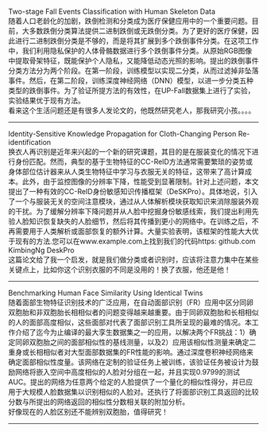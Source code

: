 Two-stage Fall Events Classification with Human Skeleton Data    
随着人口老龄化的加剧，跌倒检测和分类成为医疗保健应用中的一个重要问题。目前，大多数跌倒分类算法提供二进制跌倒或无跌倒分类。为了更好的医疗保健，因此进行二进制跌倒分类是不够的，而是将其扩展到多个跌倒事件分类。在这项工作中，我们利用隐私保护的人体骨骼数据进行多个跌倒事件分类。从原始RGB图像中提取骨架特征，既能保护个人隐私，又能降低动态光照的影响。提出的跌倒事件分类方法分为两个阶段。在第一阶段，训练模型以实现二分类，从而过滤掉非坠落事件。然后，在第二阶段，训练深度神经网络（DNN）模型，以进一步分类五种类型的跌倒事件。为了验证所提方法的有效性，在UP-Fall数据集上进行了实验，实验结果优于现有方法。     
看来这个生活问题还是有很多人发论文的，他既然研究老人，那我研究小孩。。。。

-----
Identity-Sensitive Knowledge Propagation for Cloth-Changing Person Re-identification     
换衣人再识别是近年来兴起的一个新的研究课题，其目的是在服装变化的情况下进行身份匹配。然而，典型的基于生物特征的CC-ReID方法通常需要繁琐的姿势或身体部位估计器来从人类生物特征中学习与衣服无关的特征，这带来了高计算成本。此外，由于监控图像的分辨率下降，性能受到显著限制。针对上述问题，本文提出了一种有效的CC-ReID身份敏感知识传播框架（DeSKPro）。具体地说，引入了一个与服装无关的空间注意模块，通过从人体解析模块获取知识来消除服装外观的干扰。为了缓解分辨率下降问题并从人脸中挖掘身份敏感线索，我们提出利用先验人脸知识恢复缺失的人脸细节，然后将其传播到更小的网络中。在训练之后，不再需要用于人类解析或面部恢复的额外计算。大量实验表明，该框架的性能大大优于现有的方法.您可以在www.example.com上找到我们的代码https: github.com KimbingNg DeskPro      
这篇论文给了我一个启发，就是我们做分类或者识别时，应该将注意力集中在某些关键点上，比如你这个识别衣服的不同是没用的！换了衣服，他还是他！

------
Benchmarking Human Face Similarity Using Identical Twins    
随着面部生物特征识别技术的广泛应用，在自动面部识别（FR）应用中区分同卵双胞胎和非双胞胎长相相似者的问题变得越来越重要。由于同卵双胞胎和长相相似的人的面部高度相似，这些面部对代表了面部识别工具所呈现的最难的情况。本工作介绍了迄今为止编译的最大孪生数据集之一的应用，以解决两个FR挑战：1）确定同卵双胞胎之间的面部相似性的基线测量，以及2）应用该相似性测量来确定二重身或长相相似者对大型面部数据集的FR性能的影响。通过深度卷积神经网络来确定面部相似性度量。该网络在定制的验证任务上被训练，该验证任务被设计为鼓励网络将嵌入空间中高度相似的人脸对分组在一起，并且实现0.9799的测试AUC。提出的网络为任意两个给定的人脸提供了一个量化的相似性得分，并已应用于大规模人脸数据集以识别相似的人脸对。还执行了将面部识别工具返回的比较分数与所提出的网络返回的相似性分数相关联的附加分析。    
好像现在的人脸区别还不能辨别双胞胎，值得研究！

------
